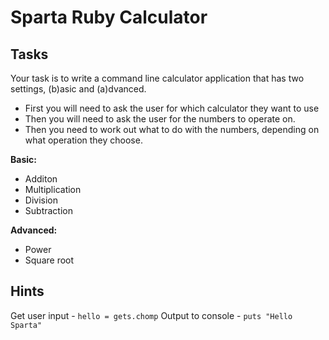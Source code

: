 # Sparta Ruby Calculator

## Tasks

Your task is to write a command line calculator application that has two settings, (b)asic and (a)dvanced. 

- First you will need to ask the user for which calculator they want to use
- Then you will need to ask the user for the numbers to operate on.
- Then you need to work out what to do with the numbers, depending on what operation they choose.


**Basic:**
  - Additon
  - Multiplication 
  - Division
  - Subtraction

**Advanced:**
  - Power
  - Square root


## Hints
Get user input      - ```hello = gets.chomp```
Output to console   - ```puts "Hello Sparta" ```  